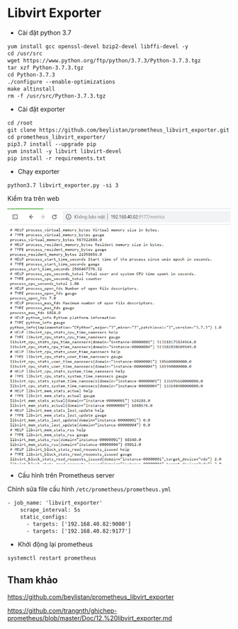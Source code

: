 # Libvirt Exporter

- Cài đặt python 3.7

```
yum install gcc openssl-devel bzip2-devel libffi-devel -y
cd /usr/src
wget https://www.python.org/ftp/python/3.7.3/Python-3.7.3.tgz
tar xzf Python-3.7.3.tgz
cd Python-3.7.3
./configure --enable-optimizations
make altinstall
rm -f /usr/src/Python-3.7.3.tgz
```

- Cài đặt exporter

```
cd /root
git clone https://github.com/beylistan/prometheus_libvirt_exporter.git
cd prometheus_libvirt_exporter/
pip3.7 install --upgrade pip
yum install -y libvirt libvirt-devel
pip install -r requirements.txt
```

- Chạy exporter

```
python3.7 libvirt_exporter.py -si 3
```

Kiểm tra trên web

<img src="img/19.jpg">

- Cấu hình trên Prometheus server

Chỉnh sửa file cấu hình `/etc/prometheus/prometheus.yml`

```
- job_name: 'libvirt_exporter'
    scrape_interval: 5s
    static_configs:
      - targets: ['192.168.40.82:9000']
      - targets: ['192.168.40.82:9177']
```

- Khởi động lại prometheus

```
systemctl restart prometheus
```

## Tham khảo

https://github.com/beylistan/prometheus_libvirt_exporter

https://github.com/trangnth/ghichep-prometheus/blob/master/Doc/12.%20libvirt_exporter.md

